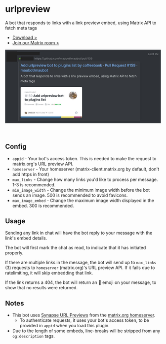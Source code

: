 # urlpreview

A bot that responds to links with a link preview embed, using Matrix API to fetch meta tags

- [Download >](releases)
- [Join our Matrix room >](../../../#readme)

![preview.jpg](preview.jpg)

<br>


## Config

- `appid` - Your bot's access token. This is needed to make the request to matrix.org's URL preview API.
- `homeserver` - Your homeserver (matrix-client.matrix.org by default, don't add https in front)
- `max_links` - Change how many links you'd like to process per message. 1-3 is recommended.
- `min_image_width` - Change the minimum image width before the bot sends an image. 500 is recommended to avoid favicons.
- `max_image_embed` - Change the maximum image width displayed in the embed. 300 is recommended.


## Usage

Sending any link in chat will have the bot reply to your message with the link's embed details.

The bot will first mark the chat as read, to indicate that it has initiated properly.

If there are multiple links in the message, the bot will send up to `max_links` (3) requests to `homeserver` (matrix.org)'s URL preview API. If it fails due to ratelimiting, it will skip embedding that link.

If the link returns a 404, the bot will return an 💨 emoji on your message, to show that no results were returned.


## Notes

- This bot uses [Synapse URL Previews](https://matrix-org.github.io/synapse/latest/setup/installation.html?highlight=url%20previews#url-previews) from the [matrix.org homeserver](https://matrix.org/legal/terms-and-conditions/).
  - To authenticate requests, it uses your bot's access token, to be provided in `appid` when you load this plugin.
- Due to the length of some embeds, line-breaks will be stripped from any `og:description` tags.
